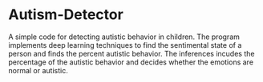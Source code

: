 # Autism-Detector
A simple code for detecting autistic behavior in children. The program implements deep learning techniques to find the sentimental state of a person and finds the percent autistic behavior. The inferences incudes the percentage of the autistic behavior and decides whether the emotions are normal or autistic.
